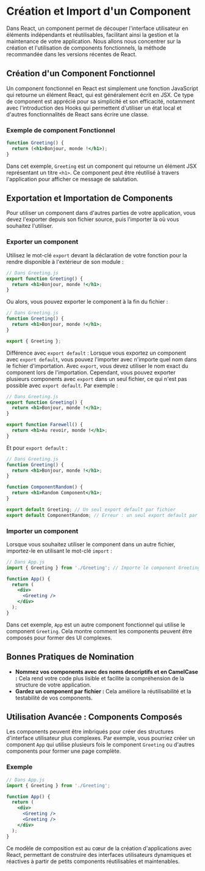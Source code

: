 # Création et Import d'un Component

Dans React, un component permet de découper l'interface utilisateur en éléments indépendants et réutilisables, facilitant ainsi la gestion et la maintenance de votre application. Nous allons nous concentrer sur la création et l'utilisation de components fonctionnels, la méthode recommandée dans les versions récentes de React.

## Création d'un Component Fonctionnel

Un component fonctionnel en React est simplement une fonction JavaScript qui retourne un élément React, qui est généralement écrit en JSX. Ce type de component est apprécié pour sa simplicité et son efficacité, notamment avec l'introduction des Hooks qui permettent d'utiliser un état local et d'autres fonctionnalités de React sans écrire une classe.

### Exemple de component Fonctionnel

```jsx
function Greeting() {
  return (<h1>Bonjour, monde !</h1>);
}
```

Dans cet exemple, `Greeting` est un component qui retourne un élément JSX représentant un titre `<h1>`. Ce component peut être réutilisé à travers l'application pour afficher ce message de salutation.

## Exportation et Importation de Components

Pour utiliser un component dans d'autres parties de votre application, vous devez l'exporter depuis son fichier source, puis l'importer là où vous souhaitez l'utiliser.

### Exporter un component

Utilisez le mot-clé `export` devant la déclaration de votre fonction pour la rendre disponible à l'extérieur de son module :

```jsx
// Dans Greeting.js
export function Greeting() {
  return <h1>Bonjour, monde !</h1>;
}
```

Ou alors, vous pouvez exporter le component à la fin du fichier :

```jsx
// Dans Greeting.js
function Greeting() {
  return <h1>Bonjour, monde !</h1>;
}

export { Greeting };
```

Différence avec `export default` : Lorsque vous exportez un component avec `export default`, vous pouvez l'importer avec n'importe quel nom dans le fichier d'importation. Avec `export`, vous devez utiliser le nom exact du component lors de l'importation. Cependant, vous pouvez exporter plusieurs components avec `export` dans un seul fichier, ce qui n'est pas possible avec `export default`. Par exemple :

```jsx
// Dans Greeting.js
export function Greeting() {
  return <h1>Bonjour, monde !</h1>;
}

export function Farewell() {
  return <h1>Au revoir, monde !</h1>;
}
```

Et pour `export default` :

```jsx
// Dans Greeting.js
function Greeting() {
  return <h1>Bonjour, monde !</h1>;
}

function ComponentRandom() {
  return <h1>Random Component</h1>;
}

export default Greeting; // Un seul export default par fichier
export default ComponentRandom; // Erreur : un seul export default par fichier
```

### Importer un component

Lorsque vous souhaitez utiliser le component dans un autre fichier, importez-le en utilisant le mot-clé `import` :

```jsx
// Dans App.js
import { Greeting } from './Greeting'; // Importe le component Greeting depuis le fichier Greeting.js, attention, s'il y a des accolades, ça veut dire que l'on a pas utilisé export default !!!

function App() {
  return (
    <div>
      <Greeting />
    </div>
  );
}
```

Dans cet exemple, `App` est un autre component fonctionnel qui utilise le component `Greeting`. Cela montre comment les components peuvent être composés pour former des UI complexes.

## Bonnes Pratiques de Nomination

- **Nommez vos components avec des noms descriptifs et en CamelCase :** Cela rend votre code plus lisible et facilite la compréhension de la structure de votre application.
- **Gardez un component par fichier :** Cela améliore la réutilisabilité et la testabilité de vos components.

## Utilisation Avancée : Components Composés

Les components peuvent être imbriqués pour créer des structures d'interface utilisateur plus complexes. Par exemple, vous pourriez créer un component `App` qui utilise plusieurs fois le component `Greeting` ou d'autres components pour former une page complète.

### Exemple

```jsx
// Dans App.js
import { Greeting } from './Greeting';

function App() {
  return (
    <div>
      <Greeting />
      <Greeting />
    </div>
  );
}
```

Ce modèle de composition est au cœur de la création d'applications avec React, permettant de construire des interfaces utilisateurs dynamiques et réactives à partir de petits components réutilisables et maintenables.

